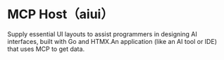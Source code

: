 # MCP Host（aiui）
Supply essential UI layouts to assist programmers in designing AI interfaces, built with Go and HTMX.An application (like an AI tool or IDE) that uses MCP to get data.
